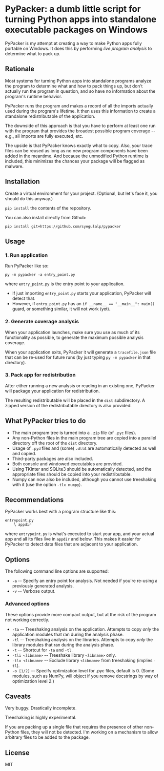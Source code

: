 # PyPacker: a dumb little script for turning Python apps into standalone executable packages on Windows

PyPacker is my attempt at creating a way to make Python apps fully portable on Windows. It does this by performing *live program analysis* to determine what to pack up.

## Rationale

Most systems for turning Python apps into standalone programs analyze the program to determine what and how to pack things up, but don't actually run the program in question, and so have no information about the program's runtime behavior.

PyPacker runs the program and makes a record of all the imports actually used during the program's lifetime. It then uses this information to create a standalone redistributable of the application.

The downside of this approach is that you have to perform at least one run with the program that provides the broadest possible program coverage -- e.g., all imports are fully executed, etc.

The upside is that PyPacker knows exactly what to copy. Also, your trace files can be reused as long as no new program components have been added in the meantime. And because the unmodified Python runtime is included, this minimizes the chances your package will be flagged as malware.

## Installation

Create a virtual environment for your project. (Optional, but let's face it, you should do this anyway.)

`pip install` the contents of the repository.

You can also install directly from Github:

`pip install git+https://github.com/syegulalp/pypacker`

## Usage

### 1. Run application

Run PyPacker like so:

`py -m pypacker -a entry_point.py`

where `entry_point.py` is the entry point to your application.

* If just importing `entry_point.py` starts your application, PyPacker will detect that.
* However, if `entry_point.py` has an `if __name__ == "__main__": main()` guard, or something similar, it will not work (yet).

### 2. Generate coverage analysis

When your application launches, make sure you use as much of its functionality as possible, to generate the maximum possible analysis coverage.

When your application exits, PyPacker it will generate a `tracefile.json` file that can be re-used for future runs (by just typing `py -m pypacker` in that directory).

### 3. Pack app for redistribution

After either running a new analysis or reading in an existing one, PyPacker will package your application for redistribution.

The resulting redistributable will be placed in the `dist` subdirectory. A zipped version of the redistributable directory is also provided.

## What PyPacker tries to do

* The main program tree is turned into a `.zip` file (of `.pyc` files).
* Any non-Python files in the main program tree are copied into a parallel directory off the root of the `dist` directory.
* Usage of `.pyd` files and (some) `.dll`s are automatically detected as well and copied.
* Third-party packages are also included.
* Both console and windowed executables are provided.
* Using TKinter and SQLite3 should be automatically detected, and the appropriate files should be copied into your redistributable.
* Numpy can now also be included, although you cannot use treeshaking with it (use the option `-tlx numpy`).

## Recommendations

PyPacker works best with a program structure like this:

```
entrypoint.py
    \ appdir
```

where `entrypoint.py` is what's executed to start your app, and your actual app and all its files live in `appdir` and below. This makes it easier for PyPacker to detect data files that are adjacent to your application.


## Options

The following command line options are supported:

* `-a` -- Specify an entry point for analysis. Not needed if you're re-using a previously generated analysis.
* `-v` -- Verbose output.

### Advanced options

These options provide more compact output, but at the risk of the program not working correctly.

* `-ta` -- Treeshaking analysis on the application. Attempts to copy *only* the application modules that ran during the analysis phase.
* `-tl` -- Treeshaking analysis on the libraries. Attempts to copy *only* the library modules that ran during the analysis phase.
* `-t` -- Shortcut for `-ta` and `-tl`.
* `-tli <libname>` -- Treeshake library `<libname>` only.
* `-tlx <libname>` -- Exclude library `<libname>` from treeshaking (implies `-tl`).
* `-o [1/2]` -- Specify optimization level for .pyc files, default is 0. (Some modules, such as NumPy, will object if you remove docstrings by way of optimization level 2.)
## Caveats

Very buggy. Drastically incomplete.

Treeshaking is highly experimental.

If you are packing up a single file that requires the presence of other non-Python files, they will not be detected. I'm working on a mechanism to allow arbitrary files to be added to the package.

## License

MIT